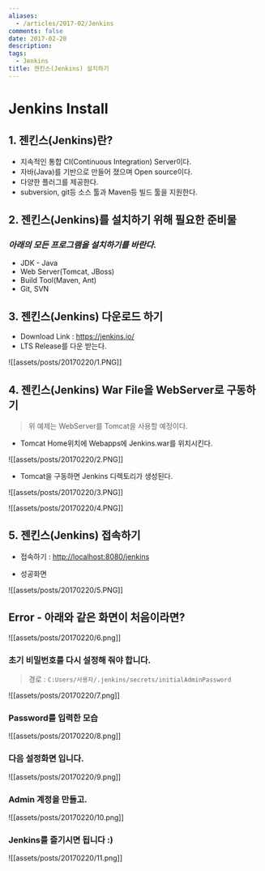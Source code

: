 ```yaml
---
aliases:
  - /articles/2017-02/Jenkins
comments: false
date: 2017-02-20
description: 
tags:
  - Jenkins
title: 젠킨스(Jenkins) 설치하기
---
```

# Jenkins Install
## 1. 젠킨스(Jenkins)란?
- 지속적인 통합 CI(Continuous Integration) Server이다.
- 자바(Java)를 기반으로 만들어 졌으며 Open source이다.
- 다양한 플러그를 제공한다.
- subversion, git등 소스 툴과 Maven등 빌드 툴을 지원한다.

## 2. 젠킨스(Jenkins)를 설치하기 위해 필요한 준비물
### *아래의 모든 프로그램을 설치하기를 바란다.*
- JDK - Java
- Web Server(Tomcat, JBoss)
- Build Tool(Maven, Ant)
- Git, SVN

## 3. 젠킨스(Jenkins) 다운로드 하기
- Download Link : <https://jenkins.io/>
- LTS Release를 다운 받는다.

![[assets/posts/20170220/1.PNG]]

## 4. 젠킨스(Jenkins) War File을 WebServer로 구동하기

> 위 예제는 WebServer를 Tomcat을 사용할 예정이다.

- Tomcat Home위치에 Webapps에 Jenkins.war를 위치시킨다.

![[assets/posts/20170220/2.PNG]]

- Tomcat을 구동하면 Jenkins 디렉토리가 생성된다.

![[assets/posts/20170220/3.PNG]]

![[assets/posts/20170220/4.PNG]]

## 5. 젠킨스(Jenkins) 접속하기

- 접속하기 : <http://localhost:8080/jenkins>

- 성공화면

![[assets/posts/20170220/5.PNG]]

## Error - 아래와 같은 화면이 처음이라면?
![[assets/posts/20170220/6.png]]

### 초기 비밀번호를 다시 설정해 줘야 합니다.
> 경로 : `C:Users/사용자/.jenkins/secrets/initialAdminPassword`

![[assets/posts/20170220/7.png]]

### Password를 입력한 모습
![[assets/posts/20170220/8.png]]

### 다음 설정화면 입니다.
![[assets/posts/20170220/9.png]]

### Admin 계정을 만들고.
![[assets/posts/20170220/10.png]]

### Jenkins를 즐기시면 됩니다 :)
![[assets/posts/20170220/11.png]]
